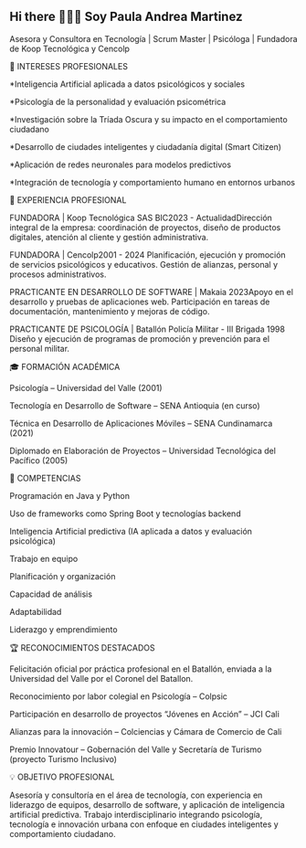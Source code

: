 ## Hi there 👋👩‍💻 Soy Paula Andrea Martinez

Asesora y Consultora en Tecnología | Scrum Master | Psicóloga | Fundadora de Koop Tecnológica y Cencolp


🚀 INTERESES PROFESIONALES

*Inteligencia Artificial aplicada a datos psicológicos y sociales

*Psicología de la personalidad y evaluación psicométrica

*Investigación sobre la Tríada Oscura y su impacto en el comportamiento ciudadano

*Desarrollo de ciudades inteligentes y ciudadanía digital (Smart Citizen)

*Aplicación de redes neuronales para modelos predictivos

*Integración de tecnología y comportamiento humano en entornos urbanos


💼 EXPERIENCIA PROFESIONAL

FUNDADORA | Koop Tecnológica SAS BIC2023 - ActualidadDirección integral de la empresa: coordinación de proyectos, 
diseño de productos digitales, atención al cliente y gestión administrativa.

FUNDADORA | Cencolp2001 - 2024 Planificación, ejecución y promoción de servicios psicológicos y educativos. 
Gestión de alianzas, personal y procesos administrativos.

PRACTICANTE EN DESARROLLO DE SOFTWARE | Makaia 2023Apoyo en el desarrollo y pruebas de aplicaciones web. 
Participación en tareas de documentación, mantenimiento y mejoras de código.

PRACTICANTE DE PSICOLOGÍA | Batallón Policía Militar - III Brigada 1998 Diseño y ejecución de programas de 
promoción y prevención para el personal militar.


🎓 FORMACIÓN ACADÉMICA

Psicología – Universidad del Valle (2001)

Tecnología en Desarrollo de Software – SENA Antioquia (en curso)

Técnica en Desarrollo de Aplicaciones Móviles – SENA Cundinamarca (2021)

Diplomado en Elaboración de Proyectos – Universidad Tecnológica del Pacífico (2005)



🧠 COMPETENCIAS

Programación en Java y Python

Uso de frameworks como Spring Boot y tecnologías backend

Inteligencia Artificial predictiva (IA aplicada a datos y evaluación psicológica)

Trabajo en equipo

Planificación y organización

Capacidad de análisis

Adaptabilidad

Liderazgo y emprendimiento



🏆 RECONOCIMIENTOS DESTACADOS

Felicitación oficial por práctica profesional en el Batallón, enviada a la Universidad del Valle por el Coronel del Batallon.

Reconocimiento por labor colegial en Psicología – Colpsic

Participación en desarrollo de proyectos “Jóvenes en Acción” – JCI Cali

Alianzas para la innovación – Colciencias y Cámara de Comercio de Cali

Premio Innovatour – Gobernación del Valle y Secretaría de Turismo (proyecto Turismo Inclusivo)



💡 OBJETIVO PROFESIONAL

Asesoría y consultoría en el área de tecnología, con experiencia en liderazgo de equipos, desarrollo de software, y aplicación de inteligencia artificial predictiva. 
Trabajo interdisciplinario integrando psicología, tecnología e innovación urbana con enfoque en ciudades inteligentes y comportamiento ciudadano.

<!--
**paulajob212/paulajob212** is a ✨ _special_ ✨ repository because its `README.md` (this file) appears on your GitHub profile.

Here are some ideas to get you started:

- 🔭 I’m currently working on ...
- 🌱 I’m currently learning ...
- 👯 I’m looking to collaborate on ...
- 🤔 I’m looking for help with ...
- 💬 Ask me about ...
- 📫 How to reach me: ...
- 😄 Pronouns: ...
- ⚡ Fun fact: ...
-->

